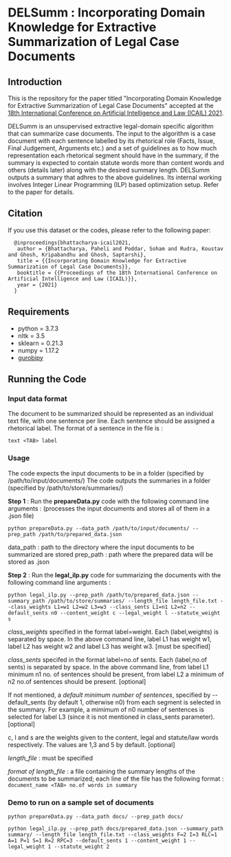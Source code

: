 # DELSumm : Incorporating Domain Knowledge for Extractive Summarization of Legal Case Documents

## Introduction
This is the repository for the paper titled "Incorporating Domain Knowledge for Extractive Summarization of Legal Case Documents" accepted at the <a href="https://icail.lawgorithm.com.br/">18th International Conference on Artificial Intelligence and Law (ICAIL) 2021</a>.

DELSumm is an unsupervised extractive legal-domain specific algorithm that can summarize case documents. The input to the algorithm is a case document with each sentence labelled by its rhetorical role (Facts, Issue, Final Judgement, Arguments etc.) and a set of guidelines as to how much representation each rhetorical segment should have in the summary, if the summary is expected to contain statute words more than content words and others (details later) along with the desired summary length. DELSumm outputs a summary that adhres to the above guidelines. Its internal working involves Integer Linear Programming (ILP) based optimization setup. Refer to the paper for details.

## Citation
If you use this dataset or the codes, please refer to the following paper:
```
  @inproceedings{bhattacharya-icail2021,
   author = {Bhattacharya, Paheli and Poddar, Soham and Rudra, Koustav and Ghosh, Kripabandhu and Ghosh, Saptarshi},
   title = {{Incorporating Domain Knowledge for Extractive Summarization of Legal Case Documents}},
   booktitle = {{Proceedings of the 18th International Conference on Artificial Intelligence and Law (ICAIL)}},
   year = {2021}
  }
```

## Requirements
- python = 3.7.3
- nltk = 3.5
- sklearn = 0.21.3
- numpy = 1.17.2
- <a href="https://www.gurobi.com/documentation/9.1/quickstart_mac/cs_using_pip_to_install_gr.html">gurobipy</a>

## Running the Code

### Input data format

The document to be summarized should be represented as an individual text file, with one sentence per line. Each sentence should be assigned a rhetorical label. The format of a sentence in the file is : 
  ```
  text <TAB> label
  ```

### Usage

The code expects the input documents to be in a folder (specified by /path/to/input/documents/)
The code outputs the summaries in a folder (specified by /path/to/store/summaries/)

**Step 1** : Run the **prepareData.py** code with the following command line arguments :
(processes the input documents and stores all of them in a .json file)

``python prepareData.py --data_path /path/to/input/documents/ --prep_path /path/to/prepared_data.json``

data_path : path to the directory where the input documents to be summarized are stored
prep_path : path where the prepared data will be stored as .json


**Step 2** : Run the **legal_ilp.py** code for summarizing the documents with the following command line arguments :

``python legal_ilp.py --prep_path /path/to/prepared_data.json --summary_path /path/to/store/summaries/ --length_file length_file.txt --class_weights L1=w1 L2=w2 L3=w3 --class_sents L1=n1 L2=n2 --default_sents n0 --content_weight c --legal_weight l --statute_weight s``

*class_weights* specified in the format label=weight. Each (label,weights) is separated by space. In the above command line, label L1 has weight w1, label L2 has weight w2 and label L3 has weight w3. [must be specified]

*class_sents* specifed in the format label=no.of sents. Each (label,no.of sents) is separated by space. In the above command line, from label L1 minimum n1 no. of sentences should be present, from label L2 a minimum of n2 no.of sentences should be present. [optional]

If not mentioned, a *default minimum number of sentences*, specified by --default_sents (by default 1, otherwise n0) from each segment is selected in the summary. For example, a mimimum of n0 number of sentences is selected for label L3 (since it is not mentioned in class_sents parameter). [optional]

c, l and s are the weights given to the content, legal and statute/law words respectively. The values are 1,3 and 5 by default. [optional]

*length_file* : must be specified

*format of length_file* : a file containing the summary lengths of the documents to be summarized; each line of the file has the following format : ```document_name <TAB> no.of words in summary```

### Demo to run on a sample set of documents

``python prepareData.py --data_path docs/ --prep_path docs/``

``python legal_ilp.py --prep_path docs/prepared_data.json --summary_path summary/ --length_file length_file.txt --class_weights F=2 I=3 RLC=1 A=1 P=1 S=1 R=2 RPC=3 --default_sents 1 --content_weight 1 --legal_weight 1 --statute_weight 2``
